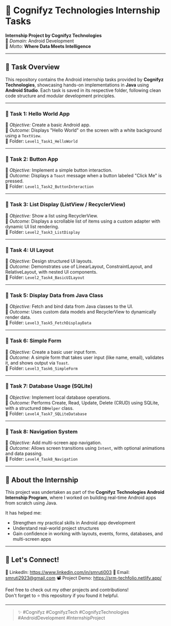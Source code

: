 # 🧠 Cognifyz Technologies Internship Tasks

**Internship Project by Cognifyz Technologies**  
📱 *Domain:* Android Development  
🧠 *Motto:* **Where Data Meets Intelligence**

---

## 📂 Task Overview

This repository contains the Android internship tasks provided by **Cognifyz Technologies**, showcasing hands-on implementations in **Java** using **Android Studio**. Each task is saved in its respective folder, following clean code structure and modular development principles.

---

### 📌 Task 1: Hello World App
📝 *Objective:* Create a basic Android app.  
🎯 *Outcome:* Displays "Hello World" on the screen with a white background using a `TextView`.  
📁 Folder: `Level1_Task1_HelloWorld`

---

### 📌 Task 2: Button App
📝 *Objective:* Implement a simple button interaction.  
🎯 *Outcome:* Displays a `Toast` message when a button labeled "Click Me" is pressed.  
📁 Folder: `Level1_Task2_ButtonInteraction`

---

### 📌 Task 3: List Display (ListView / RecyclerView)
📝 *Objective:* Show a list using RecyclerView.  
🎯 *Outcome:* Displays a scrollable list of items using a custom adapter with dynamic UI list rendering.  
📁 Folder: `Level2_Task3_ListDisplay`

---

### 📌 Task 4: UI Layout
📝 *Objective:* Design structured UI layouts.  
🎯 *Outcome:* Demonstrates use of LinearLayout, ConstraintLayout, and RelativeLayout, with nested UI components.  
📁 Folder: `Level2_Task4_BasicUILayout`

---

### 📌 Task 5: Display Data from Java Class
📝 *Objective:* Fetch and bind data from Java classes to the UI.  
🎯 *Outcome:* Uses custom data models and RecyclerView to dynamically render data.  
📁 Folder: `Level3_Task5_FetchDisplayData`

---

### 📌 Task 6: Simple Form
📝 *Objective:* Create a basic user input form.  
🎯 *Outcome:* A simple form that takes user input (like name, email), validates it, and shows output via `Toast`.  
📁 Folder: `Level3_Task6_SimpleForm`

---

### 📌 Task 7: Database Usage (SQLite)
📝 *Objective:* Implement local database operations.  
🎯 *Outcome:* Performs Create, Read, Update, Delete (CRUD) using SQLite, with a structured `DBHelper` class.  
📁 Folder: `Level4_Task7_SQLiteDatabase`

---

### 📌 Task 8: Navigation System
📝 *Objective:* Add multi-screen app navigation.  
🎯 *Outcome:* Allows screen transitions using `Intent`, with optional animations and data passing.  
📁 Folder: `Level4_Task8_Navigation`

---

## 🧠 About the Internship

This project was undertaken as part of the **Cognifyz Technologies Android Internship Program**, where I worked on building real-time Android apps from scratch using Java.

It has helped me:
- Strengthen my practical skills in Android app development
- Understand real-world project structures
- Gain confidence in working with layouts, events, forms, databases, and multi-screen apps

---

## 📣 Let's Connect!

💼 LinkedIn: https://www.linkedin.com/in/smruti003 
📧 Email: smruti2923@gmail.com 
📽️ Project Demo: https://srm-techfolio.netlify.app/

Feel free to check out my other projects and contributions!  
Don't forget to ⭐ this repository if you found it helpful.

---

> ✨ #Cognifyz #CognifyzTech #CognifyzTechnologies #AndroidDevelopment #InternshipProject
